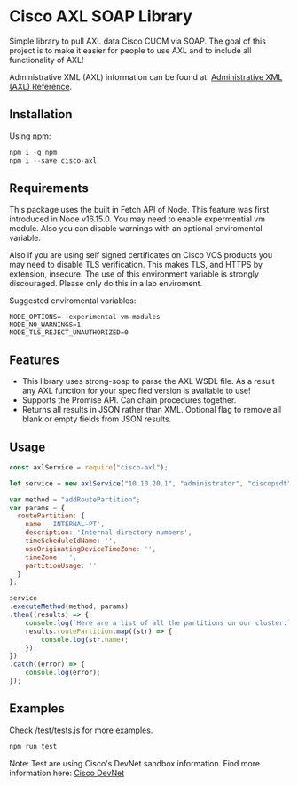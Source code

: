 # Cisco AXL SOAP Library

Simple library to pull AXL data Cisco CUCM via SOAP. The goal of this project is to make it easier for people to use AXL and to include all functionality of AXL!

Administrative XML (AXL) information can be found at:
[Administrative XML (AXL) Reference](https://developer.cisco.com/docs/axl/#!axl-developer-guide).

## Installation

Using npm:

```javascript
npm i -g npm
npm i --save cisco-axl
```

## Requirements

This package uses the built in Fetch API of Node. This feature was first introduced in Node v16.15.0. You may need to enable expermential vm module. Also you can disable warnings with an optional enviromental variable.

Also if you are using self signed certificates on Cisco VOS products you may need to disable TLS verification. This makes TLS, and HTTPS by extension, insecure. The use of this environment variable is strongly discouraged. Please only do this in a lab enviroment.

Suggested enviromental variables:

```env
NODE_OPTIONS=--experimental-vm-modules
NODE_NO_WARNINGS=1
NODE_TLS_REJECT_UNAUTHORIZED=0
```

## Features

* This library uses strong-soap to parse the AXL WSDL file. As a result any AXL function for your specified version is avaliable to use!
* Supports the Promise API. Can chain procedures together.
* Returns all results in JSON rather than XML. Optional flag to remove all blank or empty fields from JSON results.

## Usage

```javascript
const axlService = require("cisco-axl");

let service = new axlService("10.10.20.1", "administrator", "ciscopsdt");

var method = "addRoutePartition";
var params = {
  routePartition: {
    name: 'INTERNAL-PT',
    description: 'Internal directory numbers',
    timeScheduleIdName: '',
    useOriginatingDeviceTimeZone: '',
    timeZone: '',
    partitionUsage: ''
  }
};

service
.executeMethod(method, params)
.then((results) => {
    console.log(`Here are a list of all the partitions on our cluster:`);
    results.routePartition.map((str) => {
        console.log(str.name);
    });
})
.catch((error) => {
    console.log(error);
});
```

## Examples

Check /test/tests.js for more examples.

```javascript
npm run test
```

Note: Test are using Cisco's DevNet sandbox information. Find more information here: [Cisco DevNet](https://devnetsandbox.cisco.com/)